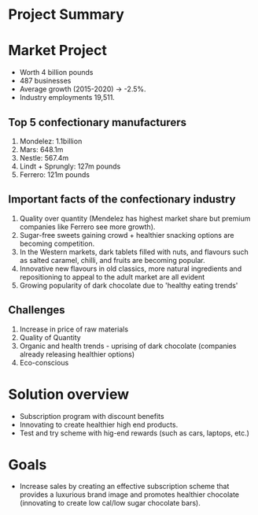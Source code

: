 # Project Summary

# Market Project

- Worth 4 billion pounds
- 487 businesses
- Average growth (2015-2020) -> -2.5%. 
- Industry employments 19,511.

## Top 5 confectionary manufacturers

1. Mondelez: 1.1billion
1. Mars: 648.1m
1. Nestle: 567.4m
1. Lindt + Sprungly: 127m pounds
1. Ferrero: 121m pounds

## Important facts of the confectionary industry

1. Quality over quantity (Mendelez has highest market share but premium companies like Ferrero see more growth).
1. Sugar-free sweets gaining crowd + healthier snacking options are becoming competition.
1. In the Western markets, dark tablets filled with nuts, and flavours such as salted caramel, chilli, and fruits are becoming popular.
1. Innovative new flavours in old classics, more natural ingredients and repositioning to appeal to the adult market are all evident
1. Growing popularity of dark chocolate due to 'healthy eating trends'

## Challenges

1. Increase in price of raw materials
1. Quality of Quantity
1. Organic and health trends - uprising of dark chocolate (companies already releasing healthier options)
1. Eco-conscious

# Solution overview

- Subscription program with discount benefits
- Innovating to create healthier high end products.
- Test and try scheme with hig-end rewards (such as cars, laptops, etc.)

# Goals

- Increase sales by creating an effective subscription scheme that provides a luxurious brand image and promotes healthier chocolate (innovating to create low cal/low sugar chocolate bars).